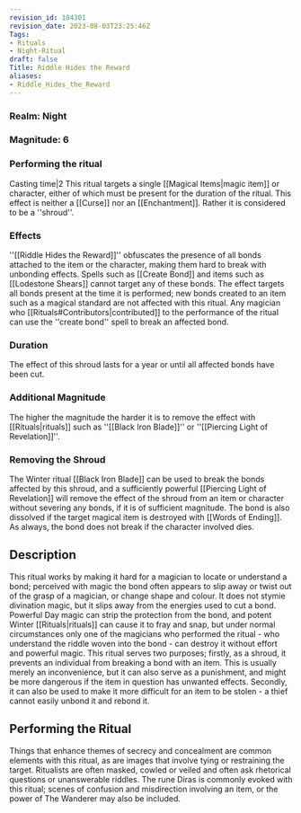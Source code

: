 ```yaml
---
revision_id: 104301
revision_date: 2023-08-03T23:25:46Z
Tags:
- Rituals
- Night-Ritual
draft: false
Title: Riddle Hides the Reward
aliases:
- Riddle_Hides_the_Reward
---
```

### Realm: Night
### Magnitude: 6
### Performing the ritual
Casting time|2  This ritual targets a single [[Magical Items|magic item]] or character, either of which must be present for the duration of the ritual.
This effect is neither a [[Curse]] nor an [[Enchantment]]. Rather it is considered to be a ''shroud''.
### Effects
''[[Riddle Hides the Reward]]'' obfuscates the presence of all bonds attached to the item or the character, making them hard to break with unbonding effects. Spells such as [[Create Bond]] and items such as [[Lodestone Shears]] cannot target any of these bonds. The effect targets all bonds present at the time it is performed; new bonds created to an item such as a magical standard are not affected with this ritual. 
Any magician who [[Rituals#Contributors|contributed]] to the performance of the ritual can use the ''create bond'' spell to break an affected bond.
### Duration
The effect of this shroud lasts for a year or until all affected bonds have been cut.
### Additional Magnitude
The higher the magnitude the harder it is to remove the effect with [[Rituals|rituals]] such as ''[[Black Iron Blade]]'' or ''[[Piercing Light of Revelation]]''.
### Removing the Shroud
The Winter ritual [[Black Iron Blade]] can be used to break the bonds affected by this shroud, and a sufficiently powerful [[Piercing Light of Revelation]] will remove the effect of the shroud from an item or character without severing any bonds,  if it is of sufficient magnitude. The bond is also dissolved if the target magical item is destroyed with [[Words of Ending]]. As always, the bond does not break if the character involved dies.
## Description
This ritual works by making it hard for a magician to locate or understand a bond; perceived with magic the bond often appears to slip away or twist out of the grasp of a magician, or change shape and colour. It does not stymie divination magic, but it slips away from the energies used to cut a bond. Powerful Day magic can strip the protection from the bond, and potent Winter [[Rituals|rituals]] can cause it to fray and snap, but under normal circumstances only one of the magicians who performed the ritual - who understand the riddle woven into the bond - can destroy it without effort and powerful magic.
This ritual serves two purposes; firstly, as a shroud, it prevents an individual from breaking a bond with an item. This is usually merely an inconvenience, but it can also serve as a punishment, and might be more dangerous if the item in question has unwanted effects. Secondly, it can also be used to make it more difficult for an item to be stolen - a thief cannot easily unbond it and rebond it.
## Performing the Ritual
Things that enhance themes of secrecy and concealment are common elements with this ritual, as are images that involve tying or restraining the target. Ritualists are often masked, cowled or veiled and often ask rhetorical questions or unanswerable riddles.
The rune Diras is commonly evoked with this ritual; scenes of confusion and misdirection involving an item, or the power of The Wanderer may also be included.